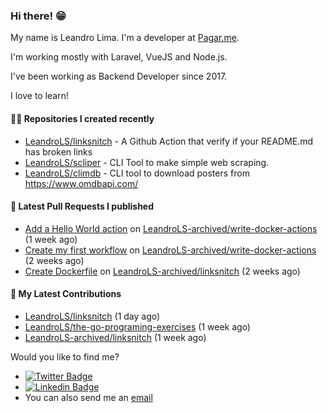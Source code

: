 ### Hi there! 😁 

My name is Leandro Lima. I'm a developer at [Pagar.me](https://pagar.me/).  

I'm working mostly with Laravel, VueJS and Node.js. 

I've been working as Backend Developer since 2017. 

I love to learn!  

#### 👨‍💻 Repositories I created recently
- [LeandroLS/linksnitch](https://github.com/LeandroLS/linksnitch) - A Github Action that verify if your README.md has broken links
- [LeandroLS/scliper](https://github.com/LeandroLS/scliper) - CLI Tool to make simple web scraping.
- [LeandroLS/climdb](https://github.com/LeandroLS/climdb) - CLI tool to download posters from https://www.omdbapi.com/

#### 🔨 Latest Pull Requests I published

- [Add a Hello World action](https://github.com/LeandroLS-archived/write-docker-actions/pull/4) on [LeandroLS-archived/write-docker-actions](https://github.com/LeandroLS-archived/write-docker-actions) (1 week ago)
- [Create my first workflow](https://github.com/LeandroLS-archived/write-docker-actions/pull/2) on [LeandroLS-archived/write-docker-actions](https://github.com/LeandroLS-archived/write-docker-actions) (2 weeks ago)
- [Create Dockerfile](https://github.com/LeandroLS-archived/linksnitch/pull/2) on [LeandroLS-archived/linksnitch](https://github.com/LeandroLS-archived/linksnitch) (2 weeks ago)

#### :construction_worker: My Latest Contributions

- [LeandroLS/linksnitch](https://github.com/LeandroLS/linksnitch) (1 day ago)
- [LeandroLS/the-go-programing-exercises](https://github.com/LeandroLS/the-go-programing-exercises) (1 week ago)
- [LeandroLS-archived/linksnitch](https://github.com/LeandroLS-archived/linksnitch) (1 week ago)

Would you like to find me?

- [![Twitter Badge](https://img.shields.io/badge/-Twitter-1ca0f1?style=flat-square&labelColor=1ca0f1&logo=twitter&logoColor=white&link=https://twitter.com/le_limasilva)](https://twitter.com/le_limasilva)  
- [![Linkedin Badge](https://img.shields.io/badge/-LinkedIn-blue?style=flat-square&logo=Linkedin&logoColor=white&link=https://www.linkedin.com/in/llimasilva/)](https://www.linkedin.com/in/llimasilva/)  
- You can also send me an [email](mailto:llimas@outlook.com)
